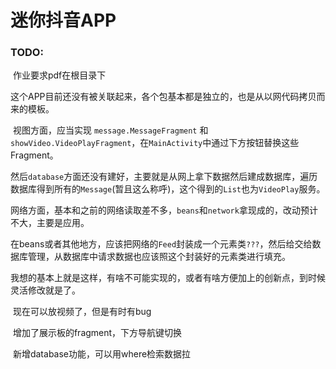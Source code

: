 # 迷你抖音APP

### TODO:

​	作业要求pdf在根目录下

​	这个APP目前还没有被关联起来，各个包基本都是独立的，也是从以网代码拷贝而来的模板。

​	视图方面，应当实现 ```message.MessageFragment``` 和 ```showVideo.VideoPlayFragment```，在```MainActivity```中通过下方按钮替换这些Fragment。

​	然后```database```方面还没有建好，主要就是从网上拿下数据然后建成数据库，遍历数据库得到所有的```Message```(暂且这么称呼)，这个得到的```List```也为```VideoPlay```服务。

​	网络方面，基本和之前的网络读取差不多，```beans```和```network```拿现成的，改动预计不大，主要是应用。 

在beans或者其他地方，应该把网络的```Feed```封装成一个元素类```???```，然后给交给数据库管理，从数据库中请求数据也应该照这个封装好的元素类进行填充。

​	我想的基本上就是这样，有啥不可能实现的，或者有啥方便加上的创新点，到时候灵活修改就是了。





​	现在可以放视频了，但是有时有bug



​	增加了展示板的fragment，下方导航键切换



​	新增database功能，可以用where检索数据拉